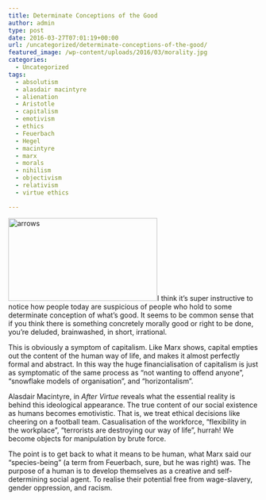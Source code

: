 ```yaml
---
title: Determinate Conceptions of the Good
author: admin
type: post
date: 2016-03-27T07:01:19+00:00
url: /uncategorized/determinate-conceptions-of-the-good/
featured_image: /wp-content/uploads/2016/03/morality.jpg
categories:
  - Uncategorized
tags:
  - absolutism
  - alasdair macintyre
  - alienation
  - Aristotle
  - capitalism
  - emotivism
  - ethics
  - Feuerbach
  - Hegel
  - macintyre
  - marx
  - morals
  - nihilism
  - objectivism
  - relativism
  - virtue ethics

---
```

<img class="alignright wp-image-4 size-medium" src="http://doubledashgames.com/subdomains/exportingblogs/wp-content/uploads/2016/03/morality.jpg?w=300" alt="arrows" width="300" height="167" srcset="http://doubledashgames.com/subdomains/exportingblogs/wp-content/uploads/2016/03/morality.jpg 3911w, http://doubledashgames.com/subdomains/exportingblogs/wp-content/uploads/2016/03/morality-300x167.jpg 300w, http://doubledashgames.com/subdomains/exportingblogs/wp-content/uploads/2016/03/morality-768x428.jpg 768w, http://doubledashgames.com/subdomains/exportingblogs/wp-content/uploads/2016/03/morality-1024x571.jpg 1024w" sizes="(max-width: 300px) 100vw, 300px" />I think it&#8217;s super instructive to notice how people today are suspicious of people who hold to some determinate conception of what&#8217;s good. It seems to be common sense that if you think there is something concretely morally good or right to be done, you&#8217;re deluded, brainwashed, in short, irrational.

This is obviously a symptom of capitalism. Like Marx shows, capital empties out the content of the human way of life, and makes it almost perfectly formal and abstract. In this way <span class="text_exposed_show">the huge financialisation of capitalism is just as symptomatic of the same process as &#8220;not wanting to offend anyone&#8221;, &#8220;snowflake models of organisation&#8221;, and &#8220;horizontalism&#8221;.</span>

<div class="text_exposed_show">
  <p>
    Alasdair Macintyre, in <em>After Virtue</em> reveals what the essential reality is behind this ideological appearance. The true content of our social existence as humans becomes emotivistic. That is, we treat ethical decisions like cheering on a football team. Casualisation of the workforce, &#8220;flexibility in the workplace&#8221;, &#8220;terrorists are destroying our way of life&#8221;, hurrah! We become objects for manipulation by brute force.
  </p>
  
  <p>
    The point is to get back to what it means to be human, what Marx said our &#8220;species-being&#8221; (a term from Feuerbach, sure, but he was right) was. The purpose of a human is to develop themselves as a creative and self-determining social agent. To realise their potential free from wage-slavery, gender oppression, and racism.
  </p>
</div>